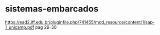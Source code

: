 # sistemas-embarcados

https://ead2.iff.edu.br/pluginfile.php/741455/mod_resource/content/1/sap-1_unicamp.pdf
pag 29-30
